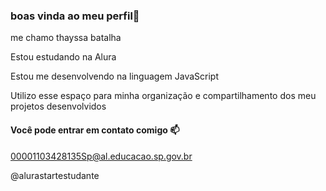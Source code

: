 ### boas vinda ao meu perfil💙

  me chamo thayssa batalha

Estou estudando na Alura

Estou me desenvolvendo na linguagem JavaScript

Utilizo esse espaço para minha organização e compartilhamento dos meu projetos desenvolvidos

#### Você pode entrar em contato comigo 📫

00001103428135Sp@al.educacao.sp.gov.br

@alurastartestudante
